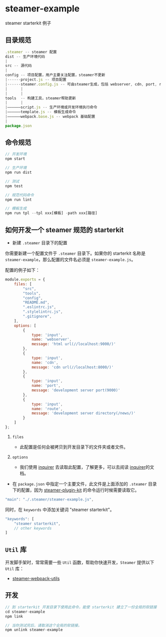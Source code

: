 # steamer-example

steamer starterkit 例子

## 目录规范

```javascript
.steamer -- steamer 配置
dist -- 生产环境代码
|
src -- 源代码
|
config -- 项目配置，用户主要关注配置，steamer不更新
|------project.js -- 项目配置
|------steamer.config.js -- 可由steamer生成，包括 webserver, cdn, port, route 等
|      |
|      |
tools  -- 构建工具，steamer帮助更新
|      |
|——————script.js -- 生产环境或开发环境执行命令
|——————template.js -- 模板生成命令
|——————webpack.base.js -- webpack 基础配置
|
package.json
```

## 命令规范

```javascript
// 开发环境
npm start

// 生产环境
npm run dist

// 测试
npm test

// 规范代码命令
npm run lint

// 模板生成
npm run tpl --tpl xxx[模板] -path xxx[路径]
```

## 如何开发一个 steamer 规范的 starterkit

* 新建 `.steamer` 目录下的配置

你需要新建一个配置文件于 `.steamer` 目录下。如果你的 starterkit 名称是 `steamer-example`，那么配置的文件名必须是 `steamer-example.js`。

配置的例子如下：

```javascript
module.exports = {
    files: [
        "src",
        "tools",
        "config",
        "README.md",
        ".eslintrc.js",
        ".stylelintrc.js",
        ".gitignore",
    ],
    options: [
        {
            type: 'input',
            name: 'webserver',
            message: 'html url(//localhost:9000/)'
        },
        {
            type: 'input',
            name: 'cdn',
            message: 'cdn url(//localhost:8000/)'
        },
        {
            type: 'input',
            name: 'port',
            message: 'development server port(9000)'
        },
        {
            type: 'input',
            name: 'route',
            message: 'development server directory(/news/)'
        }
    ]
};
```

1. `files` 
    - 此配置是任何会被拷贝到开发目录下的文件夹或者文件。

2. `options` 
    - 我们使用 [inquirer](https://github.com/sboudrias/Inquirer.js) 去读取此配置，了解更多，可以去阅读 [inquirer](https://github.com/sboudrias/Inquirer.js)的文档。


* 在 `package.json` 中指定一个主要文件，此文件是上面添加的 `.steamer` 目录下的配置，因为 [steamer-plugin-kit](https://github.com/SteamerTeam/steamer-plugin-kit) 的命令运行时候需要读取它。

```javascript
"main": "./.steamer/steamer-example.js",
```

同时，在 `keywords` 中添加关键词 "steamer starterkit"。

```javascript
"keywords": [
    "steamer starterkit",
    // other keywords
]
```

## `Util` 库

开发脚手架时，常常需要一些 `Util` 函数，帮助你快速开发，`Steamer` 提供以下 `Util` 库：

* [steamer-webpack-utils](https://github.com/SteamerTeam/steamer-webpack-utils)

## 开发
```javascript
// 到 starterkit 开发目录下使用此命令，能使 starterkit 建立了一份全局的软链接
cd steamer-example
npm link

// 当你测试完后，请取消这个全局的软链接。
npm unlink steamer-example

```
